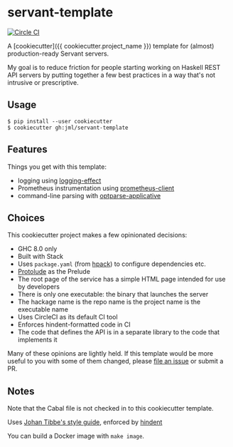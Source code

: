 # servant-template

[![Circle CI](https://circleci.com/gh/jml/servant-template/tree/master.svg?style=shield)](https://circleci.com/gh/jml/servant-template/tree/master)

A [cookiecutter]({{ cookiecutter.project_name }}) template for (almost) production-ready Servant servers.

My goal is to reduce friction for people starting working on Haskell REST API servers by putting together a few best practices in a way that's not intrusive or prescriptive.

## Usage

```
$ pip install --user cookiecutter
$ cookiecutter gh:jml/servant-template
```

## Features

Things you get with this template:

* logging using [logging-effect](http://hackage.haskell.org/package/logging-effect)
* Prometheus instrumentation using [prometheus-client](https://hackage.haskell.org/package/prometheus-client)
* command-line parsing with [optparse-applicative](https://hackage.haskell.org/package/optparse-applicative)

## Choices

This cookiecutter project makes a few opinionated decisions:

* GHC 8.0 only
* Built with Stack
* Uses `package.yaml` (from [hpack](https://hackage.haskell.org/package/hpack)) to configure dependencies etc.
* [Protolude](https://github.com/sdiehl/protolude) as the Prelude
* The root page of the service has a simple HTML page intended for use by developers
* There is only one executable: the binary that launches the server
* The hackage name is the repo name is the project name is the executable name
* Uses CircleCI as its default CI tool
* Enforces hindent-formatted code in CI
* The code that defines the API is in a separate library to the code that implements it

Many of these opinions are lightly held. If this template would be more useful to you with some of them changed, please [file an issue](https://github.com/jml/servant-template/issues/new) or submit a PR.

## Notes

Note that the Cabal file is not checked in to this cookiecutter template.

Uses [Johan Tibbe's style guide](https://github.com/tibbe/haskell-style-guide/blob/master/haskell-style.md), enforced by [hindent](https://github.com/chrisdone/hindent)

You can build a Docker image with `make image`.
